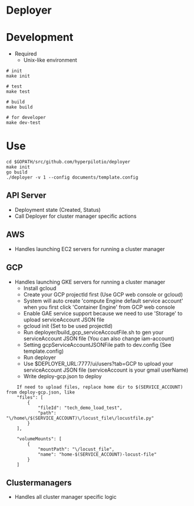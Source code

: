 # Deployer

# Development

* Required
    * Unix-like environment

```{shell}
# init
make init

# test
make test

# build
make build

# for developer
make dev-test
```

# Use
```{shell}
cd $GOPATH/src/github.com/hyperpilotio/deployer
make init
go build
./deployer -v 1 --config documents/template.config
```

API Server
-----------
  - Deployment state (Created, Status)
  - Call Deployer for cluster manager specific actions

AWS
-----------
  - Handles launching EC2 servers for running a cluster manager

GCP
-----------
  - Handles launching GKE servers for running a cluster manager  
      * Install gcloud
      * Create your GCP projectId first (Use GCP web console or gcloud)
      * System will auto create 'compute Engine default service account' when you first click 'Container Engine' from GCP web console
      * Enable GAE service support because we need to use 'Storage' to upload serviceAccount JSON file 
      * gcloud init (Set to be used projectId)
      * Run deployer/build_gcp_serviceAccoutFile.sh to gen your serviceAccount JSON file (You can also change iam-account)
      * Setting gcpServiceAccountJSONFile path to dev.config (See template.config)
      * Run deployer
      * Use $DEPLOYER_URL:7777/ui/users?tab=GCP to upload your serviceAccount JSON file (serviceAccount is your gmail userName) 
      * Write deploy-gcp.json to deploy

```
    If need to upload files, replace home dir to $(SERVICE_ACCOUNT) from deploy-gcp.json, like
    "files": [
        {
            "fileId": "tech_demo_load_test",
            "path": "\/home\/$(SERVICE_ACCOUNT)\/locust_file\/locustfile.py"
        }
    ],

    "volumeMounts": [
        {
            "mountPath": "\/locust_file",
            "name": "home-$(SERVICE_ACCOUNT)-locust-file"
        }
    ]
```

Clustermanagers
-----------
  - Handles all cluster manager specific logic
